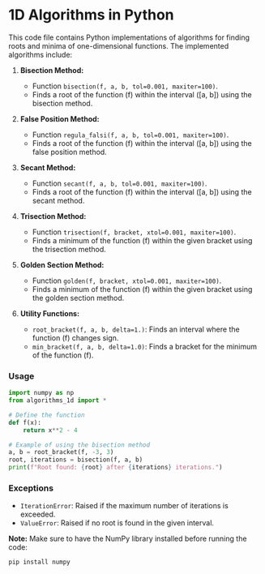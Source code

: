 # 1D Algorithms in Python

This code file contains Python implementations of algorithms for finding roots and minima of one-dimensional functions. The implemented algorithms include:

1. **Bisection Method:**
   - Function `bisection(f, a, b, tol=0.001, maxiter=100)`.
   - Finds a root of the function \(f\) within the interval \([a, b]\) using the bisection method.

2. **False Position Method:**
   - Function `regula_falsi(f, a, b, tol=0.001, maxiter=100)`.
   - Finds a root of the function \(f\) within the interval \([a, b]\) using the false position method.

3. **Secant Method:**
   - Function `secant(f, a, b, tol=0.001, maxiter=100)`.
   - Finds a root of the function \(f\) within the interval \([a, b]\) using the secant method.

4. **Trisection Method:**
   - Function `trisection(f, bracket, xtol=0.001, maxiter=100)`.
   - Finds a minimum of the function \(f\) within the given bracket using the trisection method.

5. **Golden Section Method:**
   - Function `golden(f, bracket, xtol=0.001, maxiter=100)`.
   - Finds a minimum of the function \(f\) within the given bracket using the golden section method.

6. **Utility Functions:**
   - `root_bracket(f, a, b, delta=1.)`: Finds an interval where the function \(f\) changes sign.
   - `min_bracket(f, a, b, delta=1.0)`: Finds a bracket for the minimum of the function \(f\).

### Usage
```python
import numpy as np
from algorithms_1d import *

# Define the function
def f(x):
    return x**2 - 4

# Example of using the bisection method
a, b = root_bracket(f, -3, 3)
root, iterations = bisection(f, a, b)
print(f"Root found: {root} after {iterations} iterations.")
```

### Exceptions
- `IterationError`: Raised if the maximum number of iterations is exceeded.
- `ValueError`: Raised if no root is found in the given interval.

**Note:** Make sure to have the NumPy library installed before running the code:

```bash
pip install numpy
```
